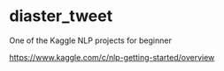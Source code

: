 # diaster_tweet

One of the Kaggle NLP projects for beginner

https://www.kaggle.com/c/nlp-getting-started/overview

